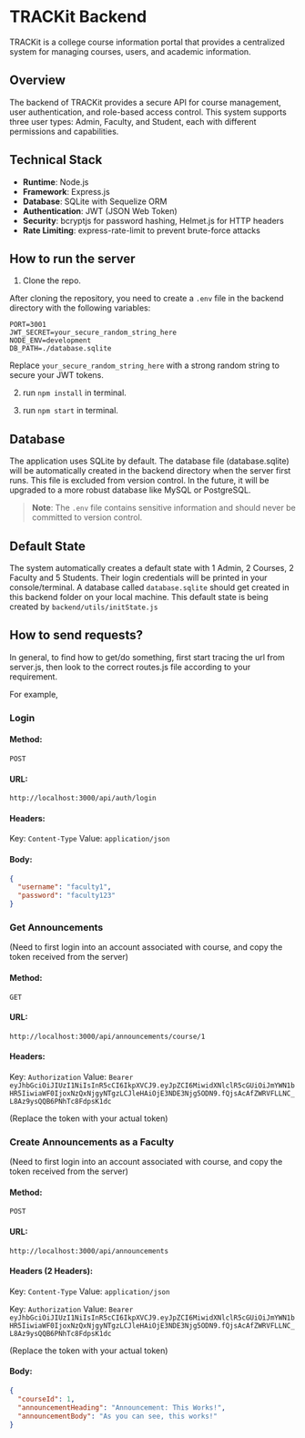 # TRACKit Backend

TRACKit is a college course information portal that provides a centralized system for managing courses, users, and academic information.

## Overview

The backend of TRACKit provides a secure API for course management, user authentication, and role-based access control. This system supports three user types: Admin, Faculty, and Student, each with different permissions and capabilities.

## Technical Stack

- **Runtime**: Node.js
- **Framework**: Express.js
- **Database**: SQLite with Sequelize ORM
- **Authentication**: JWT (JSON Web Token)
- **Security**: bcryptjs for password hashing, Helmet.js for HTTP headers
- **Rate Limiting**: express-rate-limit to prevent brute-force attacks

## How to run the server

1. Clone the repo.

After cloning the repository, you need to create a `.env` file in the backend directory with the following variables:

```
PORT=3001
JWT_SECRET=your_secure_random_string_here
NODE_ENV=development
DB_PATH=./database.sqlite
```

Replace `your_secure_random_string_here` with a strong random string to secure your JWT tokens.

2. run `npm install` in terminal.

3. run `npm start` in terminal.

## Database

The application uses SQLite by default. The database file (database.sqlite) will be
automatically created in the backend directory when the server first runs. This file
is excluded from version control.
In the future, it will be upgraded to a more robust database like MySQL or PostgreSQL.

> **Note**: The `.env` file contains sensitive information and should never be committed to version control.

## Default State

The system automatically creates a default state with 1 Admin, 2 Courses, 2 Faculty and 5 Students. Their login credentials will be printed in your console/terminal. A database called `database.sqlite` should get created in this backend folder on your local machine. 
This default state is being created by `backend/utils/initState.js`


## How to send requests?

In general, to find how to get/do something, first start tracing the url from server.js, then look to the correct routes.js file according to your requirement.

For example,

### Login

#### Method:

`POST`

#### URL:

`http://localhost:3000/api/auth/login`

#### Headers:

Key: `Content-Type`
Value: `application/json`

#### Body:

```json
{
  "username": "faculty1",
  "password": "faculty123"
}
```

### Get Announcements

(Need to first login into an account associated with course, and copy the token received from the server)

#### Method:

`GET`

#### URL:

`http://localhost:3000/api/announcements/course/1`

#### Headers:

Key: `Authorization`
Value: `Bearer eyJhbGciOiJIUzI1NiIsInR5cCI6IkpXVCJ9.eyJpZCI6MiwidXNlclR5cGUiOiJmYWN1bHR5IiwiaWF0IjoxNzQxNjgyNTgzLCJleHAiOjE3NDE3Njg5ODN9.fQjsAcAfZWRVFLLNC_L8Az9ysQQB6PNhTc8FdpsK1dc`

(Replace the token with your actual token)

### Create Announcements as a Faculty

(Need to first login into an account associated with course, and copy the token received from the server)

#### Method:

`POST`

#### URL:

`http://localhost:3000/api/announcements`

#### Headers (2 Headers):

Key: `Content-Type`
Value: `application/json`

Key: `Authorization`
Value: `Bearer eyJhbGciOiJIUzI1NiIsInR5cCI6IkpXVCJ9.eyJpZCI6MiwidXNlclR5cGUiOiJmYWN1bHR5IiwiaWF0IjoxNzQxNjgyNTgzLCJleHAiOjE3NDE3Njg5ODN9.fQjsAcAfZWRVFLLNC_L8Az9ysQQB6PNhTc8FdpsK1dc`

(Replace the token with your actual token)

#### Body:

```json
{
  "courseId": 1,
  "announcementHeading": "Announcement: This Works!",
  "announcementBody": "As you can see, this works!"
}
```
